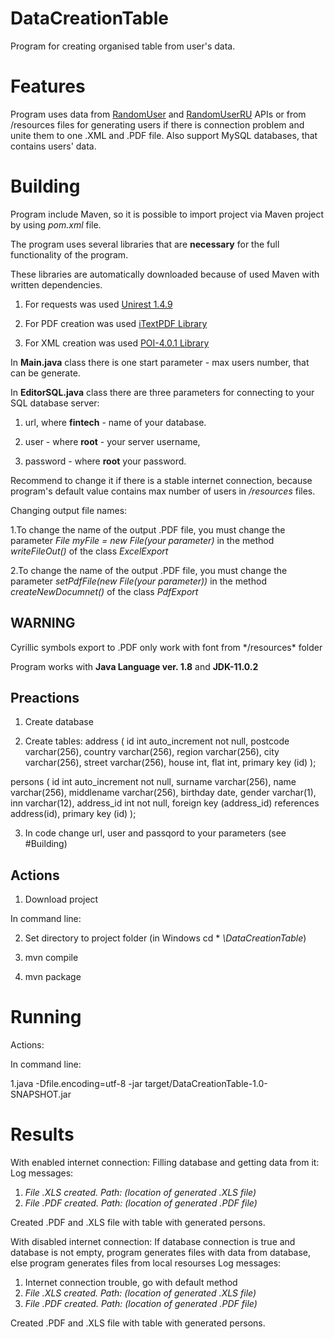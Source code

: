 # DataCreationTable
Program for creating organised table from user's data. 

# Features
Program uses data from [RandomUser](https://randomuser.me/) and [RandomUserRU](http://randomuser.ru/) APIs or from /resources files for generating users if there is connection problem and unite them to one .XML and .PDF file. Also support MySQL databases, that contains users' data.

# Building

Program include Maven, so it is possible to import project via Maven project by using *pom.xml* file.

The program uses several libraries that are **necessary** for the full functionality of the program.

These libraries are automatically downloaded because of used Maven with written dependencies.

1. For requests was used [Unirest 1.4.9](https://mvnrepository.com/artifact/com.mashape.unirest/unirest-java/1.4.9)

2. For PDF creation was used [iTextPDF Library](https://search.maven.org/classic/#search%7Cga%7C1%7Ca%3A%22itextpdf%22)

3. For XML creation was used [POI-4.0.1 Library](http://apache-mirror.rbc.ru/pub/apache/poi/release/bin/poi-bin-4.0.1-20181203.zip)

In **Main.java** class there is one start parameter - max users number, that can be generate.

In **EditorSQL.java** class there are three parameters for connecting to your SQL database server:

1. url, where **fintech** - name of your database.

2. user -  where **root** - your server username,

3. password - where **root** your password.

Recommend to change it if there is a stable internet connection, because program's default value contains max number of users in */resources* files.

Changing output file names:

1.To change the name of the output .PDF file, you must change the parameter *File myFile = new File(your parameter)* in the method *writeFileOut()* of the class *ExcelExport*

2.To change the name of the output .PDF file, you must change the parameter *setPdfFile(new File(your parameter))* in the method *createNewDocumnet()* of the class *PdfExport*

<h2> WARNING </h2>
Cyrillic symbols export to .PDF only work with font from */resources* folder

Program works with **Java Language ver. 1.8** and **JDK-11.0.2**

<h2> Preactions </h2>

1. Create database

2. Create tables: address ( id int auto_increment not null, postcode varchar(256), country varchar(256), region varchar(256), city varchar(256), street varchar(256), house int, flat int, primary key (id) );

persons ( id int auto_increment not null, surname varchar(256), name varchar(256), middlename varchar(256), birthday date, gender varchar(1), inn varchar(12), address_id int not null, foreign key (address_id) references address(id), primary key (id) );

3. In code change url, user and passqord to your parameters (see #Building)

<h2>Actions </h2>

1. Download project

In command line:

2. Set directory to project folder (in Windows cd * *\DataCreationTable*)

3. mvn compile

4. mvn package


# Running

Actions:

In command line:

1.java -Dfile.encoding=utf-8 -jar target/DataCreationTable-1.0-SNAPSHOT.jar


# Results

With enabled internet connection:
Filling database and getting data from it:
Log messages:
1. *File .XLS created. Path: (location of generated .XLS file)*
2. *File .PDF created. Path: (location of generated .PDF file)*

Created .PDF and .XLS file with table with generated persons.

With disabled internet connection:
If database connection is true and database is not empty, program generates files with data from database, else program generates files from local resourses
Log messages:
1. Internet connection trouble, go with default method
2. *File .XLS created. Path: (location of generated .XLS file)*
3. *File .PDF created. Path: (location of generated .PDF file)*

Created .PDF and .XLS file with table with generated persons.
